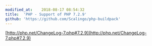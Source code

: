 ```yaml
---
modified_at:	2018-08-17 08:54:32
title:	'PHP - Support of PHP 7.2.9'
github: 'https://github.com/Scalingo/php-buildpack'
---
```


[http://php.net/ChangeLog-7.php#7.2.9](http://php.net/ChangeLog-7.php#7.2.9)
